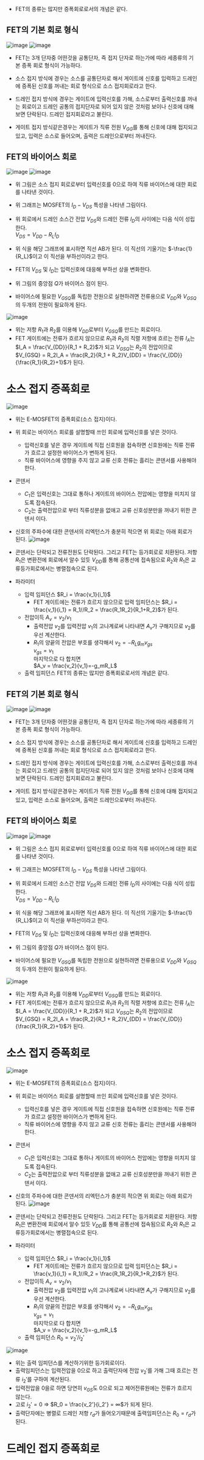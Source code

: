 - FET의 종류는 많지만 증폭회로로서의 개념은 같다.

## FET의 기본 회로 형식
![image](https://github.com/user-attachments/assets/0d92b73a-2b68-4e59-995d-584c762f1a90)
![image](https://github.com/user-attachments/assets/066e542e-ffab-4a58-892e-6c7887700459)

- FET는 3개 단자중 어떤것을 공통단자, 즉 접지 단자로 하는가에 따라 세종류의 기본 증폭 회로 형식이 가능하다.

- 소스 접지 방식에 경우는 소스를 공통단자로 해서 게이트에 신호를 입력하고 드레인에 증폭된 신호를 꺼내는 회로 형식으로 소스 접지회로라고 한다.
- 드레인 접지 방식에 경우는 게이트에 입력신호를 가해, 소스로부터 출력신호를 꺼내는 회로이고 드레인 공통의 접지단자로 되어 있지 않은 것처럼 보이나 신호에 대해 보면 단락된다. 드레인 접지회로라고 불린다.
- 게이트 접지 방식같은경우는 게이트가 직류 전원 $V_{GG}$를 통해 신호에 대해 접지되고 있고, 입력은 소스로 들어오며, 출력은 드레인으로부터 꺼내진다.

## FET의 바이어스 회로 
![image](https://github.com/user-attachments/assets/0c1d3d18-f997-4506-a886-f28db47846df)
![image](https://github.com/user-attachments/assets/d288f16e-2fa8-445d-a79a-7f58d27c672e)

- 위 그림은 소스 접지 회로로부터 입력신호를 0으로 하여 직류 바이어스에 대한 회로를 나타낸 것이다.
- 위 그래프는 MOSFET의 $I_D - V_{DS}$ 특성을 나타낸 그림이다.
- 위 회로에서 드레인 소스간 전압 $V_{DS}$와 드레인 전류 $I_D$의 사이에는 다음 식이 성립한다. <br> $V_{DS} = V_{DD}-R_LI_D$
- 위 식을 해당 그래프에 표시하면 직선 AB가 된다. 이 직선의 기울기는 $-\frac{1}{R_L}$이고 이 직선을 부하선이라고 한다.

- FET의 $V_{DS}$ 및 $I_D$는 입력신호에 대응해 부하선 상을 변화한다.
- 위 그림의 중앙점 $Q$가 바이어스 점이 된다.
- 바이어스에 필요한 $V_{GSQ}$를 독립한 전원으로 실현하려면 전류용으로 $V_{DD}$와 $V_{GSQ}$의 두개의 전원이 필요하게 된다.

![image](https://github.com/user-attachments/assets/523a6f26-ab94-4c75-948a-6f13c34c6579)

- 위는 저항 $R_1$과 $R_2$를 이용해 $V_{DD}$로부터 $V_{GSQ}$를 만드는 회로이다.
- FET 게이트에는 전류가 흐르지 않으므로 $R_1$과 $R_2$의 직렬 저항에 흐르는 전류 $I_A$는 <br>$I_A = \frac{V_{DD}}{R_1 + R_2}$가 되고 $V_{GSQ}$는 $R_2$의 전압이므로 <br>$V_{GSQ} = R_2I_A = \frac{R_2}{R_1 + R_2}V_{DD} = \frac{V_{DD}}{\frac{R_1}{R_2}+1}$가 된다.

# 소스 접지 증폭회로
![image](https://github.com/user-attachments/assets/e8160112-65b8-4c85-9739-bc280c98f157)

- 위는 E-MOSFET의 증폭회로(소스 접지)이다.
- 위 회로는 바이어스 회로를 설명할때 쓰인 회로에 입력신호를 넣은 것이다.
  - 입력신호를 넣은 경우 게이트에 직접 신호원을 접속하면 신호원에는 직류 전류가 흐르고 설정한 바이어스가 변하게 된다.
  - 직류 바이어스에 영향을 주지 않고 교류 신호 전류는 흘리는 콘덴서를 사용해야한다.
- 콘덴서
  - $C_1$은 입력신호는 그대로 통하나 게이트의 바이어스 전압에는 영향을 미치지 않도록 접속된다.
  - $C_2$는 출력전압으로 부터 직류성분을 없애고 교류 신호성분만을 꺼내기 위한 콘덴서 이다.
- 신호의 주파수에 대한 콘덴서의 리엑턴스가 충분히 적으면 위 회로는 아래 회로가 된다.
![image](https://github.com/user-attachments/assets/40fdfacc-5c00-4909-a35f-7f15aef47de5)

- 콘덴서는 단락되고 전류전원도 단락된다. 그리고 FET는 등가회로로 치환된다. 저항 $R_1$은 변환전에 회로에서 알수 있듯 $V_{DD}$를 통해 공통선에 접속됨으로 $R_2$와 $R_1$은 교류등가회로에서는 병렬접속으로 된다.

- 파라미터
  - 입력 임피던스 $R_i = \frac{v_1}{i_1}$
    - FET 게이트에는 전류가 흐르지 않으므로 입력 임피던스는 $R_i = \frac{v_1}{i_1} = R_1//R_2 = \frac{R_1R_2}{R_1+R_2}$가 된다.
  - 전압이득 $A_v = v_2/v_1$
    - 출력전압 $v_2$를 입력전압 $v_1$의 고나계로써 나타내면 $A_v$가 구해지므로 $v_2$를 우선 계산한다.
    - $R_1$의 양끝의 전압은 부호를 생각해서 $v_2 = -R_Lg_mv_{gs}$<br> $v_{gs} = v_1$<br> 마지막으로 다 합치면 <br> $A_v = \frac{v_2}{v_1}=-g_mR_L$
  - 출력 임피던스 FET의 종류는 많지만 증폭회로로서의 개념은 같다.

## FET의 기본 회로 형식
![image](https://github.com/user-attachments/assets/0d92b73a-2b68-4e59-995d-584c762f1a90)
![image](https://github.com/user-attachments/assets/066e542e-ffab-4a58-892e-6c7887700459)

- FET는 3개 단자중 어떤것을 공통단자, 즉 접지 단자로 하는가에 따라 세종류의 기본 증폭 회로 형식이 가능하다.

- 소스 접지 방식에 경우는 소스를 공통단자로 해서 게이트에 신호를 입력하고 드레인에 증폭된 신호를 꺼내는 회로 형식으로 소스 접지회로라고 한다.
- 드레인 접지 방식에 경우는 게이트에 입력신호를 가해, 소스로부터 출력신호를 꺼내는 회로이고 드레인 공통의 접지단자로 되어 있지 않은 것처럼 보이나 신호에 대해 보면 단락된다. 드레인 접지회로라고 불린다.
- 게이트 접지 방식같은경우는 게이트가 직류 전원 $V_{GG}$를 통해 신호에 대해 접지되고 있고, 입력은 소스로 들어오며, 출력은 드레인으로부터 꺼내진다.

## FET의 바이어스 회로 
![image](https://github.com/user-attachments/assets/0c1d3d18-f997-4506-a886-f28db47846df)
![image](https://github.com/user-attachments/assets/d288f16e-2fa8-445d-a79a-7f58d27c672e)

- 위 그림은 소스 접지 회로로부터 입력신호를 0으로 하여 직류 바이어스에 대한 회로를 나타낸 것이다.
- 위 그래프는 MOSFET의 $I_D - V_{DS}$ 특성을 나타낸 그림이다.
- 위 회로에서 드레인 소스간 전압 $V_{DS}$와 드레인 전류 $I_D$의 사이에는 다음 식이 성립한다. <br> $V_{DS} = V_{DD}-R_LI_D$
- 위 식을 해당 그래프에 표시하면 직선 AB가 된다. 이 직선의 기울기는 $-\frac{1}{R_L}$이고 이 직선을 부하선이라고 한다.

- FET의 $V_{DS}$ 및 $I_D$는 입력신호에 대응해 부하선 상을 변화한다.
- 위 그림의 중앙점 $Q$가 바이어스 점이 된다.
- 바이어스에 필요한 $V_{GSQ}$를 독립한 전원으로 실현하려면 전류용으로 $V_{DD}$와 $V_{GSQ}$의 두개의 전원이 필요하게 된다.

![image](https://github.com/user-attachments/assets/523a6f26-ab94-4c75-948a-6f13c34c6579)

- 위는 저항 $R_1$과 $R_2$를 이용해 $V_{DD}$로부터 $V_{GSQ}$를 만드는 회로이다.
- FET 게이트에는 전류가 흐르지 않으므로 $R_1$과 $R_2$의 직렬 저항에 흐르는 전류 $I_A$는 <br>$I_A = \frac{V_{DD}}{R_1 + R_2}$가 되고 $V_{GSQ}$는 $R_2$의 전압이므로 <br>$V_{GSQ} = R_2I_A = \frac{R_2}{R_1 + R_2}V_{DD} = \frac{V_{DD}}{\frac{R_1}{R_2}+1}$가 된다.

# 소스 접지 증폭회로
![image](https://github.com/user-attachments/assets/e8160112-65b8-4c85-9739-bc280c98f157)

- 위는 E-MOSFET의 증폭회로(소스 접지)이다.
- 위 회로는 바이어스 회로를 설명할때 쓰인 회로에 입력신호를 넣은 것이다.
  - 입력신호를 넣은 경우 게이트에 직접 신호원을 접속하면 신호원에는 직류 전류가 흐르고 설정한 바이어스가 변하게 된다.
  - 직류 바이어스에 영향을 주지 않고 교류 신호 전류는 흘리는 콘덴서를 사용해야한다.
- 콘덴서
  - $C_1$은 입력신호는 그대로 통하나 게이트의 바이어스 전압에는 영향을 미치지 않도록 접속된다.
  - $C_2$는 출력전압으로 부터 직류성분을 없애고 교류 신호성분만을 꺼내기 위한 콘덴서 이다.
- 신호의 주파수에 대한 콘덴서의 리엑턴스가 충분히 적으면 위 회로는 아래 회로가 된다.
![image](https://github.com/user-attachments/assets/40fdfacc-5c00-4909-a35f-7f15aef47de5)

- 콘덴서는 단락되고 전류전원도 단락된다. 그리고 FET는 등가회로로 치환된다. 저항 $R_1$은 변환전에 회로에서 알수 있듯 $V_{DD}$를 통해 공통선에 접속됨으로 $R_2$와 $R_1$은 교류등가회로에서는 병렬접속으로 된다.

- 파라미터
  - 입력 임피던스 $R_i = \frac{v_1}{i_1}$
    - FET 게이트에는 전류가 흐르지 않으므로 입력 임피던스는 $R_i = \frac{v_1}{i_1} = R_1//R_2 = \frac{R_1R_2}{R_1+R_2}$가 된다.
  - 전압이득 $A_v = v_2/v_1$
    - 출력전압 $v_2$를 입력전압 $v_1$의 고나계로써 나타내면 $A_v$가 구해지므로 $v_2$를 우선 계산한다.
    - $R_1$의 양끝의 전압은 부호를 생각해서 $v_2 = -R_Lg_mv_{gs}$<br> $v_{gs} = v_1$<br> 마지막으로 다 합치면 <br> $A_v = \frac{v_2}{v_1}=-g_mR_L$
  - 출력 임피던스 $R_0 = v_2'/i_2'$

![image](https://github.com/user-attachments/assets/59fc5fcc-ad2c-4629-b396-3bcb6b9e9322)

  - 위는 출력 임피던스를 계산하기위한 등가회로이다.
  - 출력임피던스는 입력전압을 0으로 하고 출력단자에 전압 $v_2'$를 가해 그때 흐르는 전류 $i_2'$를 구하여 계산된다.
  - 입력전압을 0을로 하면 당연히 $v_{GS}$도 0으로 되고 제어전류원에는 전류가 흐르지 않는다.
  - 고로 $i_2' = 0$ => $R_0 = \frac{v_2'}{i_2'} = ∞$가 되게 된다.
  - 출력단자에는 병렬로 드레인 저항 $r_d$가 들어오기때문에 출력임피던스는 $R_0 = r_d$가 된다.


# 드레인 접지 증폭회로

